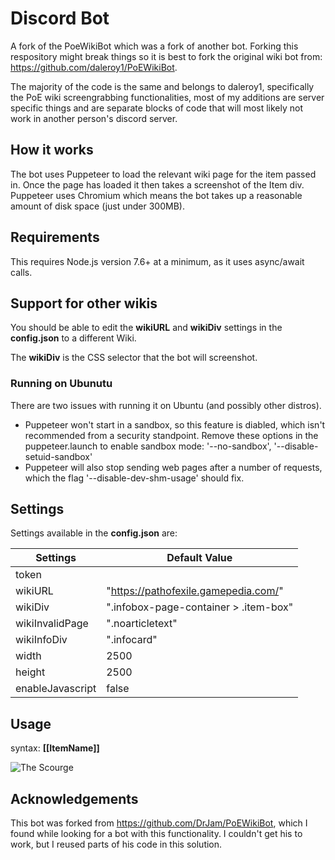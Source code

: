 # Discord Bot

A fork of the PoeWikiBot which was a fork of another bot. Forking this respository might break things so it is best to fork the original wiki bot from: https://github.com/daleroy1/PoEWikiBot.

The majority of the code is the same and belongs to daleroy1, specifically the PoE wiki screengrabbing functionalities, most of my additions are server specific things and are separate blocks of code that will most likely not work in another person's discord server.

## How it works

The bot uses Puppeteer to load the relevant wiki page for the item passed in.  Once the page has loaded it then takes a screenshot of the Item div.  Puppeteer uses Chromium which means the bot takes up a reasonable amount of disk space (just under 300MB).

## Requirements

This requires Node.js version 7.6+ at a minimum, as it uses async/await calls.


## Support for other wikis

You should be able to edit the **wikiURL** and **wikiDiv** settings in the **config.json** to a different Wiki.

The **wikiDiv** is the CSS selector that the bot will screenshot.

### Running on Ubunutu

There are two issues with running it on Ubuntu (and possibly other distros).

* Puppeteer won't start in a sandbox, so this feature is diabled, which isn't recommended from a security standpoint.  Remove these options in the puppeteer.launch to enable sandbox mode: '--no-sandbox', '--disable-setuid-sandbox'
* Puppeteer will also stop sending web pages after a number of requests, which the flag '--disable-dev-shm-usage' should fix.


## Settings

Settings available in the **config.json** are:

Settings | Default Value
---------|--------------
token |
wikiURL | "https://pathofexile.gamepedia.com/"
wikiDiv | ".infobox-page-container > .item-box"
wikiInvalidPage | ".noarticletext"
wikiInfoDiv | ".infocard"
width  | 2500
height | 2500
enableJavascript | false

## Usage

syntax: **[[ItemName]]**

![The Scourge](/screenshots/The_Scourge.png?raw=true "The Scourge")

## Acknowledgements

This bot was forked from https://github.com/DrJam/PoEWikiBot, which I found while looking for a bot with this functionality.  I couldn't get his to work, but I reused parts of his code in this solution.

